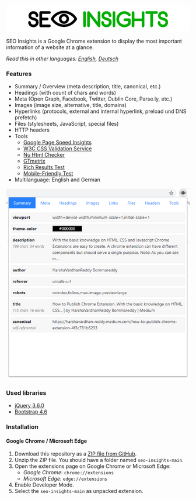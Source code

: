 ![](img/seo-insights-header.png)

SEO Insights is a Google Chrome extension to display the most important information of a website at a glance.

*Read this in other languages: [English](README.md), [Deutsch](README.de.md)*

### Features

* Summary / Overview (meta description, title, canonical, etc.)
* Headings (with count of chars and words)
* Meta (Open Graph, Facebook, Twitter, Dublin Core, Parse.ly, etc.)
* Images (image size, alternative, title, domains)
* Hyperlinks (protocols, external and internal hyperlink, preload und DNS prefetch)
* Files (stylesheets, JavaScript, special files)
* HTTP headers
* Tools
  - [Google Page Speed Insights](https://developers.google.com/speed/pagespeed/insights/)
  - [W3C CSS Validation Service](https://jigsaw.w3.org/css-validator/)
  - [Nu Html Checker](https://validator.w3.org/nu/)
  - [GTmetrix](https://gtmetrix.com/)
  - [Rich Results Test](https://search.google.com/test/rich-results)
  - [Mobile-Friendly Test](https://search.google.com/test/mobile-friendly)
* Multilanguage: English and German

![](img/seo-insights-summary.png)

### Used libraries

* [jQuery 3.6.0](https://jquery.com/)
* [Bootstrap 4.6](https://getbootstrap.com/docs/4.6/getting-started/introduction/)

### Installation

#### Google Chrome / Microsoft Edge

 1. Download this repository as a [ZIP file from GitHub](https://github.com/SEO-Insights/seo-insights/archive/main.zip).
 2. Unzip the ZIP file. You should have a folder named `seo-insights-main`.
 3. Open the extensions page on Google Chrome or Microsoft Edge:
    - _Google Chrome_: `chrome://extensions`
    - _Microsoft Edge_: `edge://extensions`
 4. Enable Developer Mode.
 5. Select the `seo-insights-main` as unpacked extension.